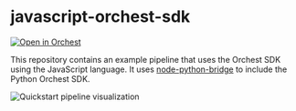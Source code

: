 # javascript-orchest-sdk

[![Open in Orchest](https://github.com/orchest/orchest-examples/raw/main/imgs/open_in_orchest.svg)](https://cloud.orchest.io/?import_url=https://github.com/orchest-examples/javascript-orchest-sdk)

This repository contains an example pipeline that uses the Orchest SDK using the JavaScript language. It uses [node-python-bridge](https://github.com/Submersible/node-python-bridge) to include the Python Orchest SDK.

![Quickstart pipeline visualization](https://pviz.orchest.io/?pipeline=https://github.com/orchest-examples/javascript-orchest-sdk/blob/master/main.orchest)
